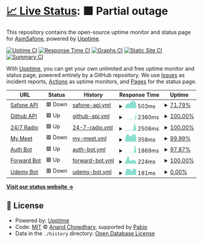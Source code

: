 # [📈 Live Status](https://status.safone.dev): <!--live status--> **🟧 Partial outage**

This repository contains the open-source uptime monitor and status page for [AsmSafone](https://safone.dev/), powered by [Upptime](https://github.com/upptime/upptime).

[![Uptime CI](https://github.com/AsmSafone/uptime/workflows/Uptime%20CI/badge.svg)](https://github.com/AsmSafone/uptime/actions?query=workflow%3A%22Uptime+CI%22)
[![Response Time CI](https://github.com/AsmSafone/uptime/workflows/Response%20Time%20CI/badge.svg)](https://github.com/AsmSafone/uptime/actions?query=workflow%3A%22Response+Time+CI%22)
[![Graphs CI](https://github.com/AsmSafone/uptime/workflows/Graphs%20CI/badge.svg)](https://github.com/AsmSafone/uptime/actions?query=workflow%3A%22Graphs+CI%22)
[![Static Site CI](https://github.com/AsmSafone/uptime/workflows/Static%20Site%20CI/badge.svg)](https://github.com/AsmSafone/uptime/actions?query=workflow%3A%22Static+Site+CI%22)
[![Summary CI](https://github.com/AsmSafone/uptime/workflows/Summary%20CI/badge.svg)](https://github.com/AsmSafone/uptime/actions?query=workflow%3A%22Summary+CI%22)

With [Upptime](https://upptime.js.org), you can get your own unlimited and free uptime monitor and status page, powered entirely by a GitHub repository. We use [Issues](https://github.com/AsmSafone/uptime/issues) as incident reports, [Actions](https://github.com/AsmSafone/uptime/actions) as uptime monitors, and [Pages](https://status.safone.dev) for the status page.

<!--start: status pages-->
<!-- This summary is generated by Upptime (https://github.com/upptime/upptime) -->
<!-- Do not edit this manually, your changes will be overwritten -->
<!-- prettier-ignore -->
| URL | Status | History | Response Time | Uptime |
| --- | ------ | ------- | ------------- | ------ |
| <img alt="" src="https://icons.duckduckgo.com/ip3/api.safone.dev.ico" height="13"> [Safone API](https://api.safone.dev) | 🟥 Down | [safone-api.yml](https://github.com/AsmSafone/uptime/commits/HEAD/history/safone-api.yml) | <details><summary><img alt="Response time graph" src="./graphs/safone-api/response-time-week.png" height="20"> 503ms</summary><br><a href="https://status.safone.dev/history/safone-api"><img alt="Response time 762" src="https://img.shields.io/endpoint?url=https%3A%2F%2Fraw.githubusercontent.com%2FAsmSafone%2Fuptime%2FHEAD%2Fapi%2Fsafone-api%2Fresponse-time.json"></a><br><a href="https://status.safone.dev/history/safone-api"><img alt="24-hour response time 0" src="https://img.shields.io/endpoint?url=https%3A%2F%2Fraw.githubusercontent.com%2FAsmSafone%2Fuptime%2FHEAD%2Fapi%2Fsafone-api%2Fresponse-time-day.json"></a><br><a href="https://status.safone.dev/history/safone-api"><img alt="7-day response time 503" src="https://img.shields.io/endpoint?url=https%3A%2F%2Fraw.githubusercontent.com%2FAsmSafone%2Fuptime%2FHEAD%2Fapi%2Fsafone-api%2Fresponse-time-week.json"></a><br><a href="https://status.safone.dev/history/safone-api"><img alt="30-day response time 762" src="https://img.shields.io/endpoint?url=https%3A%2F%2Fraw.githubusercontent.com%2FAsmSafone%2Fuptime%2FHEAD%2Fapi%2Fsafone-api%2Fresponse-time-month.json"></a><br><a href="https://status.safone.dev/history/safone-api"><img alt="1-year response time 762" src="https://img.shields.io/endpoint?url=https%3A%2F%2Fraw.githubusercontent.com%2FAsmSafone%2Fuptime%2FHEAD%2Fapi%2Fsafone-api%2Fresponse-time-year.json"></a></details> | <details><summary><a href="https://status.safone.dev/history/safone-api">71.79%</a></summary><a href="https://status.safone.dev/history/safone-api"><img alt="All-time uptime 87.72%" src="https://img.shields.io/endpoint?url=https%3A%2F%2Fraw.githubusercontent.com%2FAsmSafone%2Fuptime%2FHEAD%2Fapi%2Fsafone-api%2Fuptime.json"></a><br><a href="https://status.safone.dev/history/safone-api"><img alt="24-hour uptime 0.00%" src="https://img.shields.io/endpoint?url=https%3A%2F%2Fraw.githubusercontent.com%2FAsmSafone%2Fuptime%2FHEAD%2Fapi%2Fsafone-api%2Fuptime-day.json"></a><br><a href="https://status.safone.dev/history/safone-api"><img alt="7-day uptime 71.79%" src="https://img.shields.io/endpoint?url=https%3A%2F%2Fraw.githubusercontent.com%2FAsmSafone%2Fuptime%2FHEAD%2Fapi%2Fsafone-api%2Fuptime-week.json"></a><br><a href="https://status.safone.dev/history/safone-api"><img alt="30-day uptime 87.72%" src="https://img.shields.io/endpoint?url=https%3A%2F%2Fraw.githubusercontent.com%2FAsmSafone%2Fuptime%2FHEAD%2Fapi%2Fsafone-api%2Fuptime-month.json"></a><br><a href="https://status.safone.dev/history/safone-api"><img alt="1-year uptime 87.72%" src="https://img.shields.io/endpoint?url=https%3A%2F%2Fraw.githubusercontent.com%2FAsmSafone%2Fuptime%2FHEAD%2Fapi%2Fsafone-api%2Fuptime-year.json"></a></details>
| <img alt="" src="https://icons.duckduckgo.com/ip3/gh-api.glitch.me.ico" height="13"> [Github API](https://gh-api.glitch.me) | 🟩 Up | [github-api.yml](https://github.com/AsmSafone/uptime/commits/HEAD/history/github-api.yml) | <details><summary><img alt="Response time graph" src="./graphs/github-api/response-time-week.png" height="20"> 2360ms</summary><br><a href="https://status.safone.dev/history/github-api"><img alt="Response time 640" src="https://img.shields.io/endpoint?url=https%3A%2F%2Fraw.githubusercontent.com%2FAsmSafone%2Fuptime%2FHEAD%2Fapi%2Fgithub-api%2Fresponse-time.json"></a><br><a href="https://status.safone.dev/history/github-api"><img alt="24-hour response time 15157" src="https://img.shields.io/endpoint?url=https%3A%2F%2Fraw.githubusercontent.com%2FAsmSafone%2Fuptime%2FHEAD%2Fapi%2Fgithub-api%2Fresponse-time-day.json"></a><br><a href="https://status.safone.dev/history/github-api"><img alt="7-day response time 2360" src="https://img.shields.io/endpoint?url=https%3A%2F%2Fraw.githubusercontent.com%2FAsmSafone%2Fuptime%2FHEAD%2Fapi%2Fgithub-api%2Fresponse-time-week.json"></a><br><a href="https://status.safone.dev/history/github-api"><img alt="30-day response time 640" src="https://img.shields.io/endpoint?url=https%3A%2F%2Fraw.githubusercontent.com%2FAsmSafone%2Fuptime%2FHEAD%2Fapi%2Fgithub-api%2Fresponse-time-month.json"></a><br><a href="https://status.safone.dev/history/github-api"><img alt="1-year response time 640" src="https://img.shields.io/endpoint?url=https%3A%2F%2Fraw.githubusercontent.com%2FAsmSafone%2Fuptime%2FHEAD%2Fapi%2Fgithub-api%2Fresponse-time-year.json"></a></details> | <details><summary><a href="https://status.safone.dev/history/github-api">100.00%</a></summary><a href="https://status.safone.dev/history/github-api"><img alt="All-time uptime 99.96%" src="https://img.shields.io/endpoint?url=https%3A%2F%2Fraw.githubusercontent.com%2FAsmSafone%2Fuptime%2FHEAD%2Fapi%2Fgithub-api%2Fuptime.json"></a><br><a href="https://status.safone.dev/history/github-api"><img alt="24-hour uptime 100.00%" src="https://img.shields.io/endpoint?url=https%3A%2F%2Fraw.githubusercontent.com%2FAsmSafone%2Fuptime%2FHEAD%2Fapi%2Fgithub-api%2Fuptime-day.json"></a><br><a href="https://status.safone.dev/history/github-api"><img alt="7-day uptime 100.00%" src="https://img.shields.io/endpoint?url=https%3A%2F%2Fraw.githubusercontent.com%2FAsmSafone%2Fuptime%2FHEAD%2Fapi%2Fgithub-api%2Fuptime-week.json"></a><br><a href="https://status.safone.dev/history/github-api"><img alt="30-day uptime 99.96%" src="https://img.shields.io/endpoint?url=https%3A%2F%2Fraw.githubusercontent.com%2FAsmSafone%2Fuptime%2FHEAD%2Fapi%2Fgithub-api%2Fuptime-month.json"></a><br><a href="https://status.safone.dev/history/github-api"><img alt="1-year uptime 99.96%" src="https://img.shields.io/endpoint?url=https%3A%2F%2Fraw.githubusercontent.com%2FAsmSafone%2Fuptime%2FHEAD%2Fapi%2Fgithub-api%2Fuptime-year.json"></a></details>
| <img alt="" src="https://icons.duckduckgo.com/ip3/rtmp.fly.dev.ico" height="13"> [24/7 Radio](https://rtmp.fly.dev/start) | 🟩 Up | [24-7-radio.yml](https://github.com/AsmSafone/uptime/commits/HEAD/history/24-7-radio.yml) | <details><summary><img alt="Response time graph" src="./graphs/24-7-radio/response-time-week.png" height="20"> 2508ms</summary><br><a href="https://status.safone.dev/history/24-7-radio"><img alt="Response time 967" src="https://img.shields.io/endpoint?url=https%3A%2F%2Fraw.githubusercontent.com%2FAsmSafone%2Fuptime%2FHEAD%2Fapi%2F24-7-radio%2Fresponse-time.json"></a><br><a href="https://status.safone.dev/history/24-7-radio"><img alt="24-hour response time 2105" src="https://img.shields.io/endpoint?url=https%3A%2F%2Fraw.githubusercontent.com%2FAsmSafone%2Fuptime%2FHEAD%2Fapi%2F24-7-radio%2Fresponse-time-day.json"></a><br><a href="https://status.safone.dev/history/24-7-radio"><img alt="7-day response time 2508" src="https://img.shields.io/endpoint?url=https%3A%2F%2Fraw.githubusercontent.com%2FAsmSafone%2Fuptime%2FHEAD%2Fapi%2F24-7-radio%2Fresponse-time-week.json"></a><br><a href="https://status.safone.dev/history/24-7-radio"><img alt="30-day response time 967" src="https://img.shields.io/endpoint?url=https%3A%2F%2Fraw.githubusercontent.com%2FAsmSafone%2Fuptime%2FHEAD%2Fapi%2F24-7-radio%2Fresponse-time-month.json"></a><br><a href="https://status.safone.dev/history/24-7-radio"><img alt="1-year response time 967" src="https://img.shields.io/endpoint?url=https%3A%2F%2Fraw.githubusercontent.com%2FAsmSafone%2Fuptime%2FHEAD%2Fapi%2F24-7-radio%2Fresponse-time-year.json"></a></details> | <details><summary><a href="https://status.safone.dev/history/24-7-radio">100.00%</a></summary><a href="https://status.safone.dev/history/24-7-radio"><img alt="All-time uptime 100.00%" src="https://img.shields.io/endpoint?url=https%3A%2F%2Fraw.githubusercontent.com%2FAsmSafone%2Fuptime%2FHEAD%2Fapi%2F24-7-radio%2Fuptime.json"></a><br><a href="https://status.safone.dev/history/24-7-radio"><img alt="24-hour uptime 100.00%" src="https://img.shields.io/endpoint?url=https%3A%2F%2Fraw.githubusercontent.com%2FAsmSafone%2Fuptime%2FHEAD%2Fapi%2F24-7-radio%2Fuptime-day.json"></a><br><a href="https://status.safone.dev/history/24-7-radio"><img alt="7-day uptime 100.00%" src="https://img.shields.io/endpoint?url=https%3A%2F%2Fraw.githubusercontent.com%2FAsmSafone%2Fuptime%2FHEAD%2Fapi%2F24-7-radio%2Fuptime-week.json"></a><br><a href="https://status.safone.dev/history/24-7-radio"><img alt="30-day uptime 100.00%" src="https://img.shields.io/endpoint?url=https%3A%2F%2Fraw.githubusercontent.com%2FAsmSafone%2Fuptime%2FHEAD%2Fapi%2F24-7-radio%2Fuptime-month.json"></a><br><a href="https://status.safone.dev/history/24-7-radio"><img alt="1-year uptime 100.00%" src="https://img.shields.io/endpoint?url=https%3A%2F%2Fraw.githubusercontent.com%2FAsmSafone%2Fuptime%2FHEAD%2Fapi%2F24-7-radio%2Fuptime-year.json"></a></details>
| <img alt="" src="https://icons.duckduckgo.com/ip3/my-meet.onrender.com.ico" height="13"> [My Meet](https://my-meet.onrender.com) | 🟥 Down | [my-meet.yml](https://github.com/AsmSafone/uptime/commits/HEAD/history/my-meet.yml) | <details><summary><img alt="Response time graph" src="./graphs/my-meet/response-time-week.png" height="20"> 358ms</summary><br><a href="https://status.safone.dev/history/my-meet"><img alt="Response time 388" src="https://img.shields.io/endpoint?url=https%3A%2F%2Fraw.githubusercontent.com%2FAsmSafone%2Fuptime%2FHEAD%2Fapi%2Fmy-meet%2Fresponse-time.json"></a><br><a href="https://status.safone.dev/history/my-meet"><img alt="24-hour response time 408" src="https://img.shields.io/endpoint?url=https%3A%2F%2Fraw.githubusercontent.com%2FAsmSafone%2Fuptime%2FHEAD%2Fapi%2Fmy-meet%2Fresponse-time-day.json"></a><br><a href="https://status.safone.dev/history/my-meet"><img alt="7-day response time 358" src="https://img.shields.io/endpoint?url=https%3A%2F%2Fraw.githubusercontent.com%2FAsmSafone%2Fuptime%2FHEAD%2Fapi%2Fmy-meet%2Fresponse-time-week.json"></a><br><a href="https://status.safone.dev/history/my-meet"><img alt="30-day response time 388" src="https://img.shields.io/endpoint?url=https%3A%2F%2Fraw.githubusercontent.com%2FAsmSafone%2Fuptime%2FHEAD%2Fapi%2Fmy-meet%2Fresponse-time-month.json"></a><br><a href="https://status.safone.dev/history/my-meet"><img alt="1-year response time 388" src="https://img.shields.io/endpoint?url=https%3A%2F%2Fraw.githubusercontent.com%2FAsmSafone%2Fuptime%2FHEAD%2Fapi%2Fmy-meet%2Fresponse-time-year.json"></a></details> | <details><summary><a href="https://status.safone.dev/history/my-meet">99.99%</a></summary><a href="https://status.safone.dev/history/my-meet"><img alt="All-time uptime 100.00%" src="https://img.shields.io/endpoint?url=https%3A%2F%2Fraw.githubusercontent.com%2FAsmSafone%2Fuptime%2FHEAD%2Fapi%2Fmy-meet%2Fuptime.json"></a><br><a href="https://status.safone.dev/history/my-meet"><img alt="24-hour uptime 99.95%" src="https://img.shields.io/endpoint?url=https%3A%2F%2Fraw.githubusercontent.com%2FAsmSafone%2Fuptime%2FHEAD%2Fapi%2Fmy-meet%2Fuptime-day.json"></a><br><a href="https://status.safone.dev/history/my-meet"><img alt="7-day uptime 99.99%" src="https://img.shields.io/endpoint?url=https%3A%2F%2Fraw.githubusercontent.com%2FAsmSafone%2Fuptime%2FHEAD%2Fapi%2Fmy-meet%2Fuptime-week.json"></a><br><a href="https://status.safone.dev/history/my-meet"><img alt="30-day uptime 100.00%" src="https://img.shields.io/endpoint?url=https%3A%2F%2Fraw.githubusercontent.com%2FAsmSafone%2Fuptime%2FHEAD%2Fapi%2Fmy-meet%2Fuptime-month.json"></a><br><a href="https://status.safone.dev/history/my-meet"><img alt="1-year uptime 100.00%" src="https://img.shields.io/endpoint?url=https%3A%2F%2Fraw.githubusercontent.com%2FAsmSafone%2Fuptime%2FHEAD%2Fapi%2Fmy-meet%2Fuptime-year.json"></a></details>
| <img alt="" src="https://icons.duckduckgo.com/ip3/auth-w1dd.onrender.com.ico" height="13"> [Auth Bot](https://auth-w1dd.onrender.com) | 🟩 Up | [auth-bot.yml](https://github.com/AsmSafone/uptime/commits/HEAD/history/auth-bot.yml) | <details><summary><img alt="Response time graph" src="./graphs/auth-bot/response-time-week.png" height="20"> 1869ms</summary><br><a href="https://status.safone.dev/history/auth-bot"><img alt="Response time 773" src="https://img.shields.io/endpoint?url=https%3A%2F%2Fraw.githubusercontent.com%2FAsmSafone%2Fuptime%2FHEAD%2Fapi%2Fauth-bot%2Fresponse-time.json"></a><br><a href="https://status.safone.dev/history/auth-bot"><img alt="24-hour response time 3319" src="https://img.shields.io/endpoint?url=https%3A%2F%2Fraw.githubusercontent.com%2FAsmSafone%2Fuptime%2FHEAD%2Fapi%2Fauth-bot%2Fresponse-time-day.json"></a><br><a href="https://status.safone.dev/history/auth-bot"><img alt="7-day response time 1869" src="https://img.shields.io/endpoint?url=https%3A%2F%2Fraw.githubusercontent.com%2FAsmSafone%2Fuptime%2FHEAD%2Fapi%2Fauth-bot%2Fresponse-time-week.json"></a><br><a href="https://status.safone.dev/history/auth-bot"><img alt="30-day response time 773" src="https://img.shields.io/endpoint?url=https%3A%2F%2Fraw.githubusercontent.com%2FAsmSafone%2Fuptime%2FHEAD%2Fapi%2Fauth-bot%2Fresponse-time-month.json"></a><br><a href="https://status.safone.dev/history/auth-bot"><img alt="1-year response time 773" src="https://img.shields.io/endpoint?url=https%3A%2F%2Fraw.githubusercontent.com%2FAsmSafone%2Fuptime%2FHEAD%2Fapi%2Fauth-bot%2Fresponse-time-year.json"></a></details> | <details><summary><a href="https://status.safone.dev/history/auth-bot">97.87%</a></summary><a href="https://status.safone.dev/history/auth-bot"><img alt="All-time uptime 99.48%" src="https://img.shields.io/endpoint?url=https%3A%2F%2Fraw.githubusercontent.com%2FAsmSafone%2Fuptime%2FHEAD%2Fapi%2Fauth-bot%2Fuptime.json"></a><br><a href="https://status.safone.dev/history/auth-bot"><img alt="24-hour uptime 85.08%" src="https://img.shields.io/endpoint?url=https%3A%2F%2Fraw.githubusercontent.com%2FAsmSafone%2Fuptime%2FHEAD%2Fapi%2Fauth-bot%2Fuptime-day.json"></a><br><a href="https://status.safone.dev/history/auth-bot"><img alt="7-day uptime 97.87%" src="https://img.shields.io/endpoint?url=https%3A%2F%2Fraw.githubusercontent.com%2FAsmSafone%2Fuptime%2FHEAD%2Fapi%2Fauth-bot%2Fuptime-week.json"></a><br><a href="https://status.safone.dev/history/auth-bot"><img alt="30-day uptime 99.48%" src="https://img.shields.io/endpoint?url=https%3A%2F%2Fraw.githubusercontent.com%2FAsmSafone%2Fuptime%2FHEAD%2Fapi%2Fauth-bot%2Fuptime-month.json"></a><br><a href="https://status.safone.dev/history/auth-bot"><img alt="1-year uptime 99.48%" src="https://img.shields.io/endpoint?url=https%3A%2F%2Fraw.githubusercontent.com%2FAsmSafone%2Fuptime%2FHEAD%2Fapi%2Fauth-bot%2Fuptime-year.json"></a></details>
| <img alt="" src="https://icons.duckduckgo.com/ip3/aforward.onrender.com.ico" height="13"> [Forward Bot](https://aforward.onrender.com) | 🟩 Up | [forward-bot.yml](https://github.com/AsmSafone/uptime/commits/HEAD/history/forward-bot.yml) | <details><summary><img alt="Response time graph" src="./graphs/forward-bot/response-time-week.png" height="20"> 224ms</summary><br><a href="https://status.safone.dev/history/forward-bot"><img alt="Response time 294" src="https://img.shields.io/endpoint?url=https%3A%2F%2Fraw.githubusercontent.com%2FAsmSafone%2Fuptime%2FHEAD%2Fapi%2Fforward-bot%2Fresponse-time.json"></a><br><a href="https://status.safone.dev/history/forward-bot"><img alt="24-hour response time 143" src="https://img.shields.io/endpoint?url=https%3A%2F%2Fraw.githubusercontent.com%2FAsmSafone%2Fuptime%2FHEAD%2Fapi%2Fforward-bot%2Fresponse-time-day.json"></a><br><a href="https://status.safone.dev/history/forward-bot"><img alt="7-day response time 224" src="https://img.shields.io/endpoint?url=https%3A%2F%2Fraw.githubusercontent.com%2FAsmSafone%2Fuptime%2FHEAD%2Fapi%2Fforward-bot%2Fresponse-time-week.json"></a><br><a href="https://status.safone.dev/history/forward-bot"><img alt="30-day response time 294" src="https://img.shields.io/endpoint?url=https%3A%2F%2Fraw.githubusercontent.com%2FAsmSafone%2Fuptime%2FHEAD%2Fapi%2Fforward-bot%2Fresponse-time-month.json"></a><br><a href="https://status.safone.dev/history/forward-bot"><img alt="1-year response time 294" src="https://img.shields.io/endpoint?url=https%3A%2F%2Fraw.githubusercontent.com%2FAsmSafone%2Fuptime%2FHEAD%2Fapi%2Fforward-bot%2Fresponse-time-year.json"></a></details> | <details><summary><a href="https://status.safone.dev/history/forward-bot">100.00%</a></summary><a href="https://status.safone.dev/history/forward-bot"><img alt="All-time uptime 100.00%" src="https://img.shields.io/endpoint?url=https%3A%2F%2Fraw.githubusercontent.com%2FAsmSafone%2Fuptime%2FHEAD%2Fapi%2Fforward-bot%2Fuptime.json"></a><br><a href="https://status.safone.dev/history/forward-bot"><img alt="24-hour uptime 100.00%" src="https://img.shields.io/endpoint?url=https%3A%2F%2Fraw.githubusercontent.com%2FAsmSafone%2Fuptime%2FHEAD%2Fapi%2Fforward-bot%2Fuptime-day.json"></a><br><a href="https://status.safone.dev/history/forward-bot"><img alt="7-day uptime 100.00%" src="https://img.shields.io/endpoint?url=https%3A%2F%2Fraw.githubusercontent.com%2FAsmSafone%2Fuptime%2FHEAD%2Fapi%2Fforward-bot%2Fuptime-week.json"></a><br><a href="https://status.safone.dev/history/forward-bot"><img alt="30-day uptime 100.00%" src="https://img.shields.io/endpoint?url=https%3A%2F%2Fraw.githubusercontent.com%2FAsmSafone%2Fuptime%2FHEAD%2Fapi%2Fforward-bot%2Fuptime-month.json"></a><br><a href="https://status.safone.dev/history/forward-bot"><img alt="1-year uptime 100.00%" src="https://img.shields.io/endpoint?url=https%3A%2F%2Fraw.githubusercontent.com%2FAsmSafone%2Fuptime%2FHEAD%2Fapi%2Fforward-bot%2Fuptime-year.json"></a></details>
| <img alt="" src="https://icons.duckduckgo.com/ip3/udemy-rmpn.onrender.com.ico" height="13"> [Udemy Bot](https://udemy-rmpn.onrender.com) | 🟥 Down | [udemy-bot.yml](https://github.com/AsmSafone/uptime/commits/HEAD/history/udemy-bot.yml) | <details><summary><img alt="Response time graph" src="./graphs/udemy-bot/response-time-week.png" height="20"> 181ms</summary><br><a href="https://status.safone.dev/history/udemy-bot"><img alt="Response time 214" src="https://img.shields.io/endpoint?url=https%3A%2F%2Fraw.githubusercontent.com%2FAsmSafone%2Fuptime%2FHEAD%2Fapi%2Fudemy-bot%2Fresponse-time.json"></a><br><a href="https://status.safone.dev/history/udemy-bot"><img alt="24-hour response time 173" src="https://img.shields.io/endpoint?url=https%3A%2F%2Fraw.githubusercontent.com%2FAsmSafone%2Fuptime%2FHEAD%2Fapi%2Fudemy-bot%2Fresponse-time-day.json"></a><br><a href="https://status.safone.dev/history/udemy-bot"><img alt="7-day response time 181" src="https://img.shields.io/endpoint?url=https%3A%2F%2Fraw.githubusercontent.com%2FAsmSafone%2Fuptime%2FHEAD%2Fapi%2Fudemy-bot%2Fresponse-time-week.json"></a><br><a href="https://status.safone.dev/history/udemy-bot"><img alt="30-day response time 214" src="https://img.shields.io/endpoint?url=https%3A%2F%2Fraw.githubusercontent.com%2FAsmSafone%2Fuptime%2FHEAD%2Fapi%2Fudemy-bot%2Fresponse-time-month.json"></a><br><a href="https://status.safone.dev/history/udemy-bot"><img alt="1-year response time 214" src="https://img.shields.io/endpoint?url=https%3A%2F%2Fraw.githubusercontent.com%2FAsmSafone%2Fuptime%2FHEAD%2Fapi%2Fudemy-bot%2Fresponse-time-year.json"></a></details> | <details><summary><a href="https://status.safone.dev/history/udemy-bot">0.00%</a></summary><a href="https://status.safone.dev/history/udemy-bot"><img alt="All-time uptime 73.81%" src="https://img.shields.io/endpoint?url=https%3A%2F%2Fraw.githubusercontent.com%2FAsmSafone%2Fuptime%2FHEAD%2Fapi%2Fudemy-bot%2Fuptime.json"></a><br><a href="https://status.safone.dev/history/udemy-bot"><img alt="24-hour uptime 0.00%" src="https://img.shields.io/endpoint?url=https%3A%2F%2Fraw.githubusercontent.com%2FAsmSafone%2Fuptime%2FHEAD%2Fapi%2Fudemy-bot%2Fuptime-day.json"></a><br><a href="https://status.safone.dev/history/udemy-bot"><img alt="7-day uptime 0.00%" src="https://img.shields.io/endpoint?url=https%3A%2F%2Fraw.githubusercontent.com%2FAsmSafone%2Fuptime%2FHEAD%2Fapi%2Fudemy-bot%2Fuptime-week.json"></a><br><a href="https://status.safone.dev/history/udemy-bot"><img alt="30-day uptime 73.81%" src="https://img.shields.io/endpoint?url=https%3A%2F%2Fraw.githubusercontent.com%2FAsmSafone%2Fuptime%2FHEAD%2Fapi%2Fudemy-bot%2Fuptime-month.json"></a><br><a href="https://status.safone.dev/history/udemy-bot"><img alt="1-year uptime 73.81%" src="https://img.shields.io/endpoint?url=https%3A%2F%2Fraw.githubusercontent.com%2FAsmSafone%2Fuptime%2FHEAD%2Fapi%2Fudemy-bot%2Fuptime-year.json"></a></details>

<!--end: status pages-->

[**Visit our status website →**](https://status.safone.dev)

## 📄 License

- Powered by: [Upptime](https://github.com/upptime/upptime)
- Code: [MIT](./LICENSE) © [Anand Chowdhary](https://anandchowdhary.com), supported by [Pabio](https://pabio.com)
- Data in the `./history` directory: [Open Database License](https://opendatacommons.org/licenses/odbl/1-0/)
